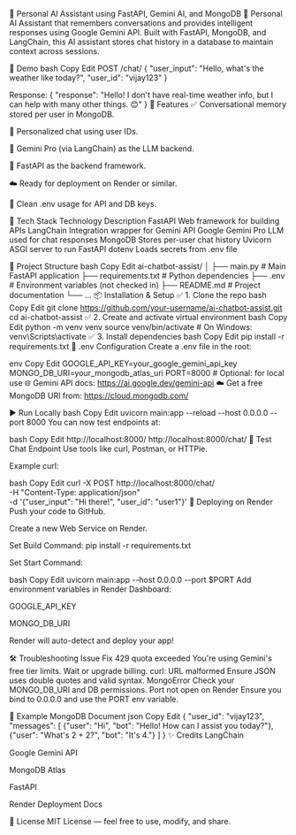 📌 Personal AI Assistant using FastAPI, Gemini AI, and MongoDB
🚀 Personal AI Assistant that remembers conversations and provides intelligent responses using Google Gemini API. Built with FastAPI, MongoDB, and LangChain, this AI assistant stores chat history in a database to maintain context across sessions.


📸 Demo
bash
Copy
Edit
POST /chat/
{
  "user_input": "Hello, what's the weather like today?",
  "user_id": "vijay123"
}

Response:
{
  "response": "Hello! I don't have real-time weather info, but I can help with many other things. 😊"
}
🧠 Features
✅ Conversational memory stored per user in MongoDB.

🤝 Personalized chat using user IDs.

🧠 Gemini Pro (via LangChain) as the LLM backend.

🏃 FastAPI as the backend framework.

☁️ Ready for deployment on Render or similar.

📜 Clean .env usage for API and DB keys.

🚀 Tech Stack
Technology	Description
FastAPI	Web framework for building APIs
LangChain	Integration wrapper for Gemini API
Google Gemini Pro	LLM used for chat responses
MongoDB	Stores per-user chat history
Uvicorn	ASGI server to run FastAPI
dotenv	Loads secrets from .env file

📁 Project Structure
bash
Copy
Edit
ai-chatbot-assist/
│
├── main.py              # Main FastAPI application
├── requirements.txt     # Python dependencies
├── .env                 # Environment variables (not checked in)
├── README.md            # Project documentation
└── ...
📦 Installation & Setup
✅ 1. Clone the repo
bash
Copy
Edit
git clone https://github.com/your-username/ai-chatbot-assist.git
cd ai-chatbot-assist
✅ 2. Create and activate virtual environment
bash
Copy
Edit
python -m venv venv
source venv/bin/activate   # On Windows: venv\Scripts\activate
✅ 3. Install dependencies
bash
Copy
Edit
pip install -r requirements.txt
🔐 .env Configuration
Create a .env file in the root:

env
Copy
Edit
GOOGLE_API_KEY=your_google_gemini_api_key
MONGO_DB_URI=your_mongodb_atlas_uri
PORT=8000  # Optional: for local use
🌐 Gemini API docs: https://ai.google.dev/gemini-api
☁️ Get a free MongoDB URI from: https://cloud.mongodb.com/

▶️ Run Locally
bash
Copy
Edit
uvicorn main:app --reload --host 0.0.0.0 --port 8000
You can now test endpoints at:

bash
Copy
Edit
http://localhost:8000/
http://localhost:8000/chat/
🧪 Test Chat Endpoint
Use tools like curl, Postman, or HTTPie.

Example curl:

bash
Copy
Edit
curl -X POST http://localhost:8000/chat/ \
-H "Content-Type: application/json" \
-d '{"user_input": "Hi there!", "user_id": "user1"}'
🚀 Deploying on Render
Push your code to GitHub.

Create a new Web Service on Render.

Set Build Command: pip install -r requirements.txt

Set Start Command:

bash
Copy
Edit
uvicorn main:app --host 0.0.0.0 --port $PORT
Add environment variables in Render Dashboard:

GOOGLE_API_KEY

MONGO_DB_URI

Render will auto-detect and deploy your app!

🛠 Troubleshooting
Issue	Fix
429 quota exceeded	You're using Gemini's free tier limits. Wait or upgrade billing.
curl: URL malformed	Ensure JSON uses double quotes and valid syntax.
MongoError	Check your MONGO_DB_URI and DB permissions.
Port not open on Render	Ensure you bind to 0.0.0.0 and use the PORT env variable.

🧾 Example MongoDB Document
json
Copy
Edit
{
  "user_id": "vijay123",
  "messages": [
    {"user": "Hi", "bot": "Hello! How can I assist you today?"},
    {"user": "What's 2 + 2?", "bot": "It's 4."}
  ]
}
✨ Credits
LangChain

Google Gemini API

MongoDB Atlas

FastAPI

Render Deployment Docs

📄 License
MIT License — feel free to use, modify, and share.
